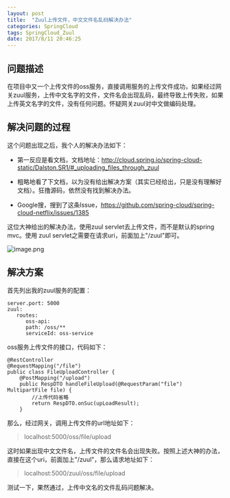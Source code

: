 ```yaml
---
layout: post
title:  "Zuul上传文件，中文文件名乱码解决办法"
categories: SpringCloud
tags: SpringCloud_Zuul
date: 2017/8/11 20:46:25
---
```




## 问题描述

在项目中又一个上传文件的oss服务，直接调用服务的上传文件成功，如果经过网关zuul服务，上传中文名字的文件，文件名会出现乱码，最终导致上传失败，如果上传英文名字的文件，没有任何问题。怀疑网关zuul对中文做编码处理。

 <!--more-->

## 解决问题的过程

这个问题出现之后，我个人的解决办法如下：

* 第一反应是看文档，文档地址：http://cloud.spring.io/spring-cloud-static/Dalston.SR1/#_uploading_files_through_zuul

* 粗略地看了下文档，以为没有给出解决方案（其实已经给出，只是没有理解好文档）。狂撸源码，依然没有找到解决办法。

* Google搜，搜到了这条Issue，https://github.com/spring-cloud/spring-cloud-netflix/issues/1385

这位大神给出的解决办法，使用zuul servlet去上传文件，而不是默认的spring mvc。使用 zuul servlet之需要在请求uri，前面加上"/zuul"即可。

![image.png](http://upload-images.jianshu.io/upload_images/2279594-e1eeda790fa3fe15.png?imageMogr2/auto-orient/strip%7CimageView2/2/w/1240)


## 解决方案

首先列出我的zuul服务的配置：

```
server.port: 5000
zuul:
   routes:
      oss-api:
      path: /oss/**
      serviceId: oss-service
```
oss服务上传文件的接口，代码如下：

```
@RestController
@RequestMapping("/file")
public class FileUploadController {
    @PostMapping("/upload")  
    public RespDTO handleFileUpload(@RequestParam("file") MultipartFile file) {
        //上传代码省略
        return RespDTO.onSuc(upLoadResult);
    }
```

那么，经过网关，调用上传文件的url地址如下：


>localhost:5000/oss/file/upload

这时如果出现中文文件名，上传文件的文件名会出现失败。按照上述大神的办法，直接在这个uri，前面加上"/zuul"，那么请求地址如下：

> localhost:5000/zuul/oss/file/upload

测试一下，果然通过，上传中文名的文件乱码问题解决。
